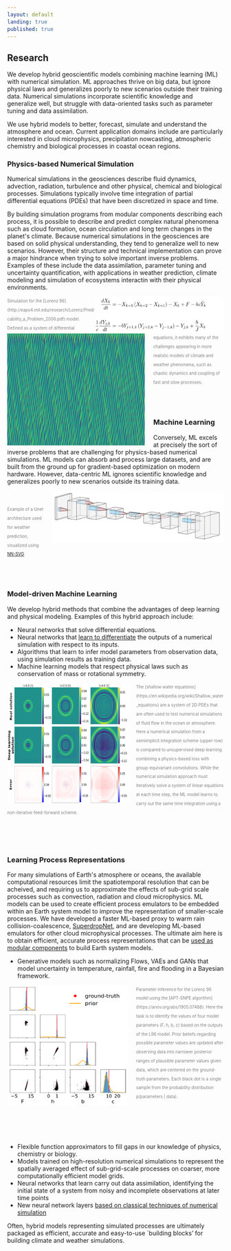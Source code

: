 ```yaml
---
layout: default
landing: true
published: true
---
```


## Research
We develop hybrid geoscientific models combining machine learning (ML) with numerical simulation. ML approaches thrive on big data, but ignore physical laws and generalizes poorly to new scenarios outside their training data. Numerical simulations incorporate scientific knowledge and generalize well, but struggle with data-oriented tasks such as parameter tuning and data assimilation.

We use hybrid models to better, forecast, simulate and understand the atmosphere and ocean. Current application domains include are particularly interested in cloud microphysics, precipitation nowcasting, atmospheric chemistry and biological processes in coastal ocean regions.

### Physics-based Numerical Simulation
Numerical simulations in the geosciences describe fluid dynamics, advection, radiation, turbulence and other physical, chemical and biological processes. Simulations typically involve time integration of partial differential equations (PDEs) that have been discretized in space and time.

By building simulation programs from modular components describing each process, it is possible to describe and predict complex natural phenomena such as cloud formation, ocean circulation and long term changes in the planet's climate. Because numerical simulations in the geosciences are based on solid physical understanding, they tend to generalize well to new scenarios. However, their structure and technical implementation can prove a major hindrance when trying to solve important inverse problems. Examples of these include the data assimilation, parameter tuning and uncertainty quantification, with applications in weather prediction, climate modeling and simulation of ecosystems interactin with their physical environments.

<img align="right" src="L96eqs.png" width="300" height="85" style="margin: 0px 0px 0p 0p"/> 
<img align="left" src="L96.png" width="320" height="260" style="margin: 0px 20px 0px 0px"/>
<span style="color:gray"><sub><sup>Simulation for the [Lorenz 96](http://eaps4.mit.edu/research/Lorenz/Predicability_a_Problem_2006.pdf) model. Defined as a system of differential equations, it exhibits many of the challenges appearing in more realistic models of climate and weather phenomena, such as chaotic dynamics and coupling of fast and slow processes.  </sup></sub></span>

<br/><br/>

### Machine Learning
Conversely, ML excels at precisely the sort of inverse problems that are challenging for physics-based numerical simulations. ML models can absorb and process large datasets, and are built from the ground up for gradient-based optimization on modern hardware. However, data-centric ML ignores scientific knowledge and generalizes poorly to new scenarios outside its training data.

<img align="right" src="Unet.png" width="400" height="120" style="margin: 0px 0px 0px 20px"/> <br/><br/> <span style="color:gray"><sub><sup>Example of a Unet architecture used for weather prediction, visualized using [NN-SVG](https://doi.org/10.21105/joss.00747).</sup></sub></span>

<br/><br/>

### Model-driven Machine Learning

We develop hybrid methods that combine the advantages of deep learning and physical modeling. Examples of this hybrid approach include:
* Neural networks that solve differential equations.
* Neural networks that [learn to differentiate](https://agupubs.onlinelibrary.wiley.com/doi/full/10.1029/2021MS002554) the outputs of a numerical simulation with respect to its inputs.
* Algorithms that learn to infer model parameters from observation data, using simulation results as training data.
* Machine learning models that respect physical laws such as conservation of mass or rotational symmetry.

<img align="left" src="SWE_GEconv.png" width="280" height="280" style="margin: 0px 20px 0px 0px"/>
 <span style="color:gray"><sub><sup>The [shallow water equations](https://en.wikipedia.org/wiki/Shallow_water_equations) are a system of 2D PDEs that are often used to test numerical simulations of fluid flow in the ocean or atmosphere. Here a numerical simulation from a semiimplicit integration scheme (upper row) is compared to unsupervised deep learning combining a physics-based loss with group-equivariant convolutions. While the numerical simulation approach must iteratively solve a system of linear equations at each time step, the ML model learns to carry out the same time integration using a non-iterative feed-forward scheme.</sup></sub></span>

<br/><br/><br/>

### Learning Process Representations
For many simulations of Earth's atmosphere or oceans, the available computational resources limit the spatiotemporal resolution that can be acheived, and requiring us to approximate the effects of sub-grid scale processes such as convection, radiation and cloud microphysics. ML models can be used to create efficient process emulators to be embedded within an Earth system model to improve the representation of smaller-scale processes. We have developed a faster ML-based proxy to warm rain collision-coalescence, [SuperdropNet](https://arxiv.org/abs/2402.18354), and are developing ML-based emulators for other cloud microphysical processes. The ultimate aim here is to obtain efficient, accurate process representations that can be [used as modular components](https://gmd.copernicus.org/articles/17/4017/2024/) to build Earth system models.

* Generative models such as normalizing Flows, VAEs and GANs that model uncertainty in temperature, rainfall, fire and flooding in a Bayesian framework. 
  
<img align="left" src="lorenz96_twoLevel_fig_schneider_5ss.png" width="280" height="280" style="margin: 0px 20px 0px 0px"/>
 <span style="color:gray"><sub><sup>Parameter inference for the Lorenz 96 model using the [APT-SNPE algorithm](https://arxiv.org/abs/1905.07488).
 Here the task is to identify the values of four model parameters (F, h, b, c) based on the outputs of the L96 model. 
 Prior beliefs regarding possible parameter values are updated after observing data into narrower posterior ranges of plausible parameter values given data, which are centered on the ground-truth parameters. Each black dot is a single sample from the probability distribution p(parameters | data). </sup></sub></span>

<br/><br/><br/><br/>

* Flexible function approximators to fill gaps in our knowledge of physics, chemistry or biology.
* Models trained on high-resolution numerical simulations to represent the spatially averaged effect of sub-grid-scale processes on coarser, more computationally efficient model grids.
* Neural networks that learn carry out data assimilation, identifying the initial state of a system from noisy and incomplete observations at later time points 
* New neural network layers [based on classical techniques of numerical simulation](https://openreview.net/pdf?id=veNBQ15T6N0)

Often, hybrid models representing simulated processes are ultimately packaged as efficient, accurate and easy-to-use `building blocks’ for building climate and weather simulations.
